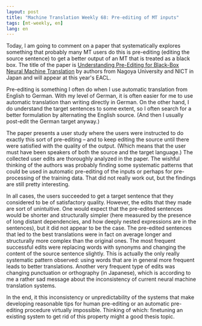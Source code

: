```yaml
---
layout: post
title: "Machine Translation Weekly 68: Pre-editing of MT inputs"
tags: [mt-weekly, en]
lang: en
---
```


Today, I am going to comment on a paper that systematically explores something
that probably many MT users do this is pre-editing (editing the source
sentence) to get a better output of an MT that is treated as a black box. The
title of the paper is [Understanding Pre-Editing for Black-Box Neural Machine
Translation](https://arxiv.org/abs/2102.02955) by authors from Nagoya
University and NICT in Japan and will appear at this year's EACL.

Pre-editing is something I often do when I use automatic translation from
English to German. With my level of German, it is often easier for me to use
automatic translation than writing directly in German. On the other hand, I do
understand the target sentences to some extent, so I often search for a better
formulation by alternating the English source. (And then I usually post-edit
the German target anyway.)

The paper presents a user study where the users were instructed to do exactly
this sort of pre-editing – and to keep editing the source until there were
satisfied with the quality of the output. (Which means that the user must have
been speakers of both the source and the target language.) The collected user
edits are thoroughly analyzed in the paper. The wishful thinking of the authors
was probably finding some systematic patterns that could be used in automatic
pre-editing of the inputs or perhaps for pre-processing of the training data.
That did not really work out, but the findings are still pretty interesting.

In all cases, the users succeeded to get a target sentence that they considered
to be of satisfactory quality. However, the edits that they made are sort of
unintuitive. One would expect that the pre-edited sentences would be shorter
and structurally simpler (here measured by the presence of long distant
dependencies, and how deeply nested expressions are in the sentences), but it
did not appear to be the case. The pre-edited sentences that led to the best
translations were in fact on average longer and structurally more complex than
the original ones. The most frequent successful edits were replacing words with
synonyms and changing the content of the source sentence slightly. This is
actually the only really systematic pattern observed: using words that are in
general more frequent leads to better translations. Another very frequent type
of edits was changing punctuation or orthography (in Japanese), which is
according to me a rather sad message about the inconsistency of current neural
machine translation systems.

In the end, it this inconsistency or unpredictability of the systems that make
developing reasonable tips for human pre-editing or an automatic pre-editing
procedure virtually impossible. Thinking of which: finetuning an existing
system to get rid of this property might a good thesis topic.
